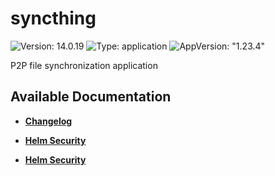 # syncthing

![Version: 14.0.19](https://img.shields.io/badge/Version-14.0.19-informational?style=flat-square) ![Type: application](https://img.shields.io/badge/Type-application-informational?style=flat-square) ![AppVersion: "1.23.4"](https://img.shields.io/badge/AppVersion-"1.23.4"-informational?style=flat-square)

P2P file synchronization application

## Available Documentation

- [**Changelog**](CHANGELOG)

- [**Helm Security**](container-security)

- [**Helm Security**](helm-security)

